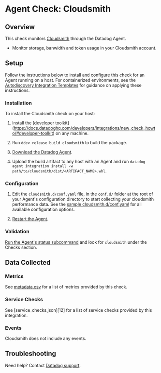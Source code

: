 # Agent Check: Cloudsmith

## Overview

This check monitors [Cloudsmith][1] through the Datadog Agent.
- Monitor storage, banwidth and token usage in your Cloudsmith account. 


## Setup

Follow the instructions below to install and configure this check for an Agent running on a host. For containerized environments, see the [Autodiscovery Integration Templates][2] for guidance on applying these instructions.

### Installation

To install the Cloudsmith check on your host:


1. Install the [developer toolkit]
(https://docs.datadoghq.com/developers/integrations/new_check_howto/#developer-toolkit)
 on any machine.

2. Run `ddev release build cloudsmith` to build the package.

3. [Download the Datadog Agent](https://app.datadoghq.com/account/settings#agent).

4. Upload the build artifact to any host with an Agent and
 run `datadog-agent integration install -w
 path/to/cloudsmith/dist/<ARTIFACT_NAME>.whl`.

### Configuration

1. Edit the `cloudsmith.d/conf.yaml` file, in the `conf.d/` folder at the root of your Agent's configuration directory to start collecting your cloudsmith performance data. See the [sample cloudsmith.d/conf.yaml][3] for all available configuration options.

2. [Restart the Agent][4].

### Validation

[Run the Agent's status subcommand][5] and look for `cloudsmith` under the Checks section.

## Data Collected

### Metrics

See [metadata.csv][6] for a list of metrics provided by this check.

### Service Checks

See [service_checks.json][12] for a list of service checks provided by this integration.

### Events

Cloudsmith does not include any events.

## Troubleshooting

Need help? Contact [Datadog support][7].

[1]: **LINK_TO_INTEGRATION_SITE**
[2]: https://docs.datadoghq.com/agent/kubernetes/integrations/
[3]: https://github.com/DataDog/integrations-extras/blob/master/cloudsmith/datadog_checks/cloudsmith/data/conf.yaml.example
[4]: https://docs.datadoghq.com/agent/guide/agent-commands/#start-stop-and-restart-the-agent
[5]: https://docs.datadoghq.com/agent/guide/agent-commands/#agent-status-and-information
[6]: https://github.com/DataDog/integrations-extras/blob/master/cloudsmith/metadata.csv
[7]: https://docs.datadoghq.com/help/
